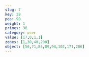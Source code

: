 ```yaml
---
slug: 7
key: 39
pos: 90
weight: 1
primes: 30
category: user
value: [17,0,1,1]
zones: [1,30,40,200]
object: [56,71,85,89,94,102,171,206]
---
```

